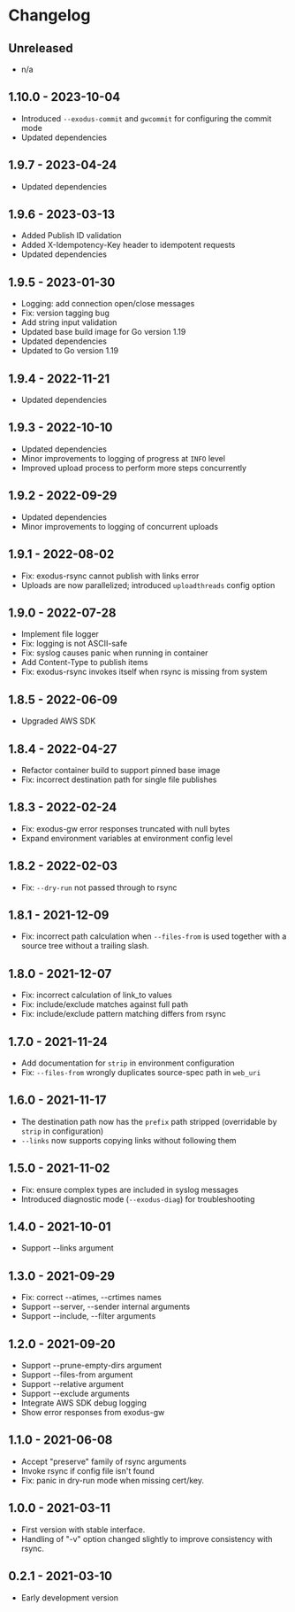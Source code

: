# Changelog

## Unreleased

- n/a

## 1.10.0 - 2023-10-04

- Introduced `--exodus-commit` and `gwcommit` for configuring the commit mode
- Updated dependencies

## 1.9.7 - 2023-04-24

- Updated dependencies

## 1.9.6 - 2023-03-13

- Added Publish ID validation
- Added X-Idempotency-Key header to idempotent requests
- Updated dependencies

## 1.9.5 - 2023-01-30

- Logging: add connection open/close messages
- Fix: version tagging bug
- Add string input validation
- Updated base build image for Go version 1.19
- Updated dependencies
- Updated to Go version 1.19

## 1.9.4 - 2022-11-21

- Updated dependencies

## 1.9.3 - 2022-10-10

- Updated dependencies
- Minor improvements to logging of progress at `INFO` level
- Improved upload process to perform more steps concurrently

## 1.9.2 - 2022-09-29

- Updated dependencies
- Minor improvements to logging of concurrent uploads

## 1.9.1 - 2022-08-02

- Fix: exodus-rsync cannot publish with links error
- Uploads are now parallelized; introduced `uploadthreads` config option

## 1.9.0 - 2022-07-28

- Implement file logger
- Fix: logging is not ASCII-safe
- Fix: syslog causes panic when running in container
- Add Content-Type to publish items
- Fix: exodus-rsync invokes itself when rsync is missing from system

## 1.8.5 - 2022-06-09

- Upgraded AWS SDK

## 1.8.4 - 2022-04-27

- Refactor container build to support pinned base image
- Fix: incorrect destination path for single file publishes

## 1.8.3 - 2022-02-24

- Fix: exodus-gw error responses truncated with null bytes
- Expand environment variables at environment config level

## 1.8.2 - 2022-02-03

- Fix: `--dry-run` not passed through to rsync

## 1.8.1 - 2021-12-09

- Fix: incorrect path calculation when `--files-from` is used together
  with a source tree without a trailing slash.

## 1.8.0 - 2021-12-07

- Fix: incorrect calculation of link_to values
- Fix: include/exclude matches against full path
- Fix: include/exclude pattern matching differs from rsync

## 1.7.0 - 2021-11-24

- Add documentation for `strip` in environment configuration
- Fix: `--files-from` wrongly duplicates source-spec path in `web_uri`

## 1.6.0 - 2021-11-17

- The destination path now has the `prefix` path stripped (overridable by `strip`
  in configuration)
- `--links` now supports copying links without following them

## 1.5.0 - 2021-11-02

- Fix: ensure complex types are included in syslog messages
- Introduced diagnostic mode (`--exodus-diag`) for troubleshooting

## 1.4.0 - 2021-10-01

- Support --links argument

## 1.3.0 - 2021-09-29

- Fix: correct --atimes, --crtimes names 
- Support --server, --sender internal arguments
- Support --include, --filter arguments

## 1.2.0 - 2021-09-20

- Support --prune-empty-dirs argument
- Support --files-from argument
- Support --relative argument
- Support --exclude arguments
- Integrate AWS SDK debug logging
- Show error responses from exodus-gw

## 1.1.0 - 2021-06-08

- Accept "preserve" family of rsync arguments
- Invoke rsync if config file isn't found
- Fix: panic in dry-run mode when missing cert/key.

## 1.0.0 - 2021-03-11

- First version with stable interface.
- Handling of "-v" option changed slightly to improve consistency with rsync.

## 0.2.1 - 2021-03-10

- Early development version
